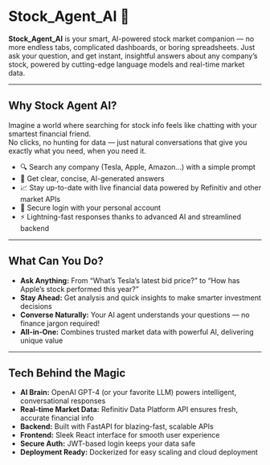 # Stock_Agent_AI 🚀

**Stock_Agent_AI** is your smart, AI-powered stock market companion — no more endless tabs, complicated dashboards, or boring spreadsheets. Just ask your question, and get instant, insightful answers about any company’s stock, powered by cutting-edge language models and real-time market data.

---

## Why Stock Agent AI?

Imagine a world where searching for stock info feels like chatting with your smartest financial friend.  
No clicks, no hunting for data — just natural conversations that give you exactly what you need, when you need it.  

- 🔍 Search any company (Tesla, Apple, Amazon...) with a simple prompt  
- 💬 Get clear, concise, AI-generated answers  
- 📈 Stay up-to-date with live financial data powered by Refinitiv and other market APIs  
- 🔐 Secure login with your personal account  
- ⚡ Lightning-fast responses thanks to advanced AI and streamlined backend

---

## What Can You Do?

- **Ask Anything:** From “What’s Tesla’s latest bid price?” to “How has Apple’s stock performed this year?”  
- **Stay Ahead:** Get analysis and quick insights to make smarter investment decisions  
- **Converse Naturally:** Your AI agent understands your questions — no finance jargon required!  
- **All-in-One:** Combines trusted market data with powerful AI, delivering unique value  

---

## Tech Behind the Magic

- **AI Brain:** OpenAI GPT-4 (or your favorite LLM) powers intelligent, conversational responses  
- **Real-time Market Data:** Refinitiv Data Platform API ensures fresh, accurate financial info  
- **Backend:** Built with FastAPI for blazing-fast, scalable APIs  
- **Frontend:** Sleek React interface for smooth user experience  
- **Secure Auth:** JWT-based login keeps your data safe  
- **Deployment Ready:** Dockerized for easy scaling and cloud deployment  
